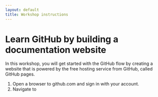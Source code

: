 ```yaml
---
layout: default
title: Workshop instructions
---
```


# Learn GitHub by building a documentation website

In this workshop, you will get started with the GitHub flow by creating a website that is powered by the free hosting service from GitHub, called GitHub pages.

1. Open a browser to github.com and sign in with your account.
2. Navigate to 
